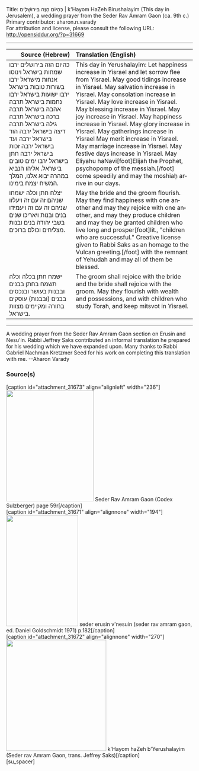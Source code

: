 <html>
<head></head>
<body>
Title: כְּהַיּוֹם הַזֶּה בִּירוּשָׁלַיִם | k'Hayom HaZeh Birushalayim (This day in Jerusalem), a wedding prayer from the Seder Rav Amram Gaon (ca. 9th c.)<br />
Primary contributor: aharon.n.varady<br />
For attribution and license, please consult the following URL: <a href="http://opensiddur.org/?p=31669">http://opensiddur.org/?p=31669</a>
<p />
<hr />

<table style="margin-left: auto;margin-right: auto;" class="draggable">
<thead><tr><th id="x" style="text-align: right;">Source (Hebrew)</th><th style="text-align: left;">Translation (English)</th></tr></thead>
<tbody>
<tr><td style="vertical-align:top;">
<div class="liturgy" lang="he">
כהיום הזה בירושלים 
ירבו שמחות בישראל
וינוסו אנחות מישראל
ירבו בשורות טובות בישראל
ירבו ישועות בישראל
ירבו נחמות בישראל
תרבה אהבה בישראל
תרבה ברכה בישראל
תרבה גילה בישראל
תרבה דיצה בישראל
ירבה הוד בישראל
ירבה ועד בישראל
ירבה זכות בישראל
ירבה חתן בישראל
ירבו ימים טובים בישראל.
אליהו הנביא במהרה יבוא אלנו, 
המלך המשיח יצמח בימינו. 
</span></div></td>
 
<td style="vertical-align:top;">
<div class="english" lang="en">
This day in Yerushalayim: 
Let happiness increase in Yisrael 
and let sorrow flee from Yisrael. 
May good tidings increase in Yisrael. 
May salvation increase in Yisrael. 
May consolation increase in Yisrael. 
May love increase in Yisrael. 
May blessing increase in Yisrael. 
May joy increase in Yisrael. 
May happiness increase in Yisrael.
May glory increase in Yisrael.
May gatherings increase in Yisrael 
May merit increase in Yisrael.
May marriage increase in Yisrael.
May festive days increase in Yisrael.
May Eliyahu haNavi[foot]Elijah the Prophet, psychopomp of the messiah.[/foot] come speedily 
and may the moshiaḥ arrive in our days. 
</div></td></tr>


<tr><td style="vertical-align:top;">
<div class="liturgy" lang="he">
יצלח חתן וכלה
ישמחו שניהם זה עם זה
ויעלזו שניהם זה עם זה
ויעמידו בנים ובנות 
ויאריכו שנים בשבי יהודה בנים ובנות מצליחים 
וכולם ברוכים.
</span></div></td>
 
<td style="vertical-align:top;">
<div class="english" lang="en">
May the bride and the groom flourish. 
May they find happiness with one another
and may they rejoice with one another, 
and may they produce children 
and may they be granted children who live long and prosper[foot]lit., "children who are successful." Creative license given to Rabbi Saks as an homage to the Vulcan greeting.[/foot] with the remnant of Yehudah
and may all of them be blessed.
</div></td></tr>


<tr><td style="vertical-align:top;">
<div class="liturgy" lang="he">
ישמח חתן בכלה 
וכלה תשמח בחתן
בבנים ובבנות בעושר ובנכסים
בבנים (ובבנות) עוסקים בתורה 
ומקיימים מצוות בישראל.
</span></div></td>
 
<td style="vertical-align:top;">
<div class="english" lang="en">
The groom shall rejoice with the bride 
and the bride shall rejoice with the groom. 
May they flourish with wealth and possessions, 
and with children who study Torah, 
and keep mitsvot in Yisrael.
</div></td></tr>
</tbody></table>

<hr />

A wedding prayer from the Seder Rav Amram Gaon section on Erusin and Nesu'in. Rabbi Jeffrey Saks contributed an informal translation he prepared for his wedding which we have expanded upon. Many thanks to Rabbi Gabriel Nachman Kretzmer Seed for his work on completing this translation with me. --Aharon Varady

<h3>Source(s)</h3>

<span style="float: right;">[caption id="attachment_31673" align="alignleft" width="236"]<a href="https://digitalcollections.jtsa.edu/islandora/object/jts:236961#page/126/mode/2up"><img src="https://opensiddur.org/wp-content/uploads/2020/05/Seder-Rav-Amram-Gaon-Codex-Sulzberger-page-59r-smol-236x300.jpg" alt="" width="236" height="300" class="size-medium wp-image-31673" /></a> Seder Rav Amram Gaon (Codex Sulzberger) page 59r[/caption]</span>  <span style="float: left;">[caption id="attachment_31671" align="alignnone" width="194"]<a href="https://opensiddur.org/wp-content/uploads/2020/05/seder-erusin-vnesuin-seder-rav-amram-gaon-ed.-Daniel-Goldschmidt-1971-p.182.png"><img src="https://opensiddur.org/wp-content/uploads/2020/05/seder-erusin-vnesuin-seder-rav-amram-gaon-ed.-Daniel-Goldschmidt-1971-p.182-194x300.png" alt="" width="194" height="300" class="size-medium wp-image-31671" /></a> seder erusin v'nesuin (seder rav amram gaon, ed. Daniel Goldschmidt 1971) p.182[/caption]</span>  <span style="float: left;">[caption id="attachment_31672" align="alignnone" width="270"]<a href="https://opensiddur.org/wp-content/uploads/2020/05/kHayom-haZeh-bYerushalayim-Seder-rav-Amram-Gaon-trans.-Jeffrey-Saks.jpg"><img src="https://opensiddur.org/wp-content/uploads/2020/05/kHayom-haZeh-bYerushalayim-Seder-rav-Amram-Gaon-trans.-Jeffrey-Saks-270x300.jpg" alt="" width="270" height="300" class="size-medium wp-image-31672" /></a> k'Hayom haZeh b'Yerushalayim (Seder rav Amram Gaon, trans. Jeffrey Saks)[/caption]</span>[su_spacer]

&nbsp;
</body>
</html>